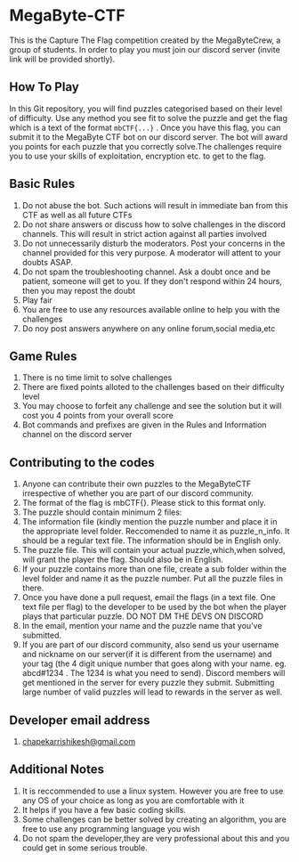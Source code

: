 # MegaByte-CTF
This is the Capture The Flag competition created by the MegaByteCrew, a group of students. In order to play you must join our discord server (invite link will be provided shortly).

## How To Play 
In this Git repository, you will find puzzles categorised based on their level of difficulty. Use any method you see fit to solve the puzzle and get the flag which is a text of the format `mbCTF{...}` . Once you have this flag, you can submit it to the MegaByte CTF bot on our discord server. The bot will award you points for each puzzle that you correctly solve.The challenges require you to use your skills of exploitation, encryption etc. to get to the flag. 

## Basic Rules

1. Do not abuse the bot. Such actions will result in immediate ban from this CTF as well as all future CTFs
2. Do not share answers or discuss how to solve challenges in the discord channels. This will result in strict action against all parties involved
3. Do not unnecessarily disturb the moderators. Post your concerns in the channel provided for this very purpose. A moderator will attent to your doubts ASAP. 
4. Do not spam the troubleshooting channel. Ask a doubt once and be patient, someone will get to you. If they don't respond within 24 hours, then you may repost the doubt
5. Play fair
6. You are free to use any resources available online to help you with the challenges
7. Do noy post answers anywhere on any online forum,social media,etc

## Game Rules

1. There is no time limit to solve challenges
2. There are fixed points alloted to the challenges based on their difficulty level
3. You may choose to forfeit any challenge and see the solution but it will cost you 4 points from your overall score
4. Bot commands and prefixes are given in the Rules and Information channel on the discord server

## Contributing to the codes

1. Anyone can contribute their own puzzles to the MegaByteCTF irrespective of whether you are part of our discord community.
2. The format of the flag is mbCTF{<flag>}. Please stick to this format only.
3. The puzzle should contain minimum 2 files: 
  1. The information file (kindly mention the puzzle number and place it in the appropriate level folder. Reccomended to name it as puzzle_n_info. It should be a regular text file. The information should be in English only. 
  2. The puzzle file. This will contain your actual puzzle,which,when solved, will grant the player the flag. Should also be in English.
4. If your puzzle contains more than one file, create a sub folder within the level folder and name it as the puzzle number. Put all the puzzle files in there. 
5. Once you have done a pull request, email the flags (in a text file. One text file per flag) to the developer to be used by the bot when the player plays that particular puzzle. DO NOT DM THE DEVS ON DISCORD
6. In the email, mention your name and the puzzle name that you've submitted.
7. If you are part of our discord community, also send us your username and nickname on our server(if it is different from the username) and your tag (the 4 digit unique number that goes along with your name. eg. abcd#1234 . The 1234 is what you need to send). Discord members will get mentioned in the server for every puzzle they submit. Submitting large number of valid puzzles will lead to rewards in the server as well.  

## Developer email address

1. chapekarrishikesh@gmail.com

## Additional Notes

1. It is reccommended to use a linux system. However you are free to use any OS of your choice as long as you are comfortable with it
2. It helps if you have a few basic coding skills.
3. Some challenges can be better solved by creating an algorithm, you are free to use any programming language you wish
4. Do not spam the developer,they are very professional about this and you could get in some serious trouble.
